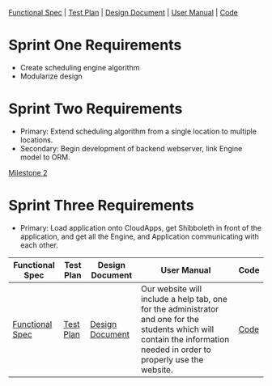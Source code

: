 [Functional Spec](##Functional-Spec) | [Test Plan](##test-plan) | [Design Document](##design-document) | [User Manual](##user-manual) | [Code](##code)

# Sprint One Requirements

* Create scheduling engine algorithm
* Modularize design


# Sprint Two Requirements

* Primary: Extend scheduling algorithm from a single location to multiple locations.
* Secondary: Begin development of backend webserver, link Engine model to ORM.

[Milestone 2](https://github.com/WritingCenterScheduler/Engine/milestone/2)

# Sprint Three Requirements

* Primary: Load application onto CloudApps, get Shibboleth in front of the application, and get all the Engine, and Application communicating with each other.

Functional Spec | Test Plan | Design Document | User Manual | Code
---             | ---       | ---             | ---         | ---
[Functional Spec](\assets\FunctionalSpec523.pdf) | [Test Plan](\assets\TestPlan.pdf) | [Design Document](\assets\DesignDocument.pdf) | Our website will include a help tab, one for the administrator and one for the students which will contain the information needed in order to properly use the website.  | [Code](https://github.com/WritingCenterScheduler)

